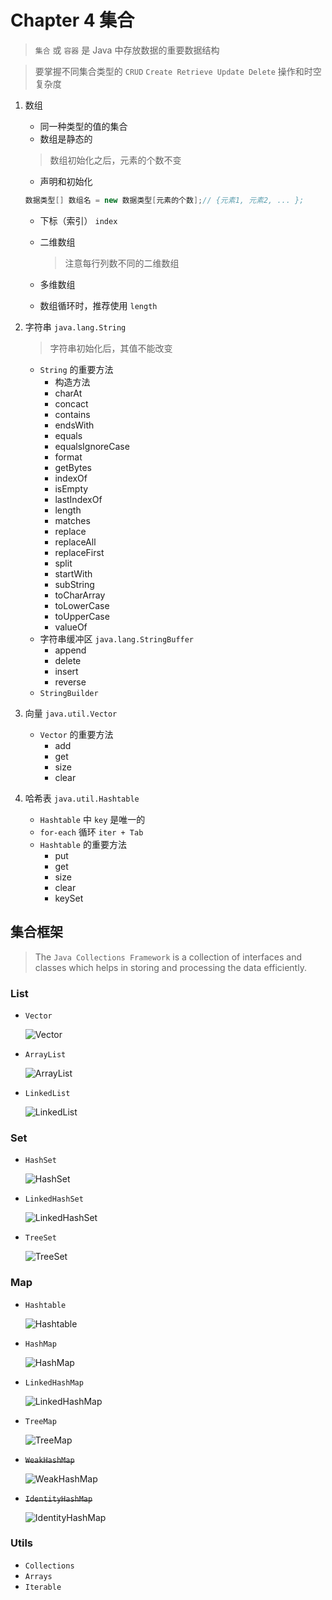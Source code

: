 # Chapter 4 集合

> `集合` 或 `容器` 是 Java 中存放数据的重要数据结构

> 要掌握不同集合类型的 `CRUD` `Create Retrieve Update Delete` 操作和时空复杂度

1. 数组
    - 同一种类型的值的集合
    - 数组是静态的
    
    > 数组初始化之后，元素的个数不变

    - 声明和初始化
    ```java
    数据类型[] 数组名 = new 数据类型[元素的个数];// {元素1, 元素2, ... };
    ```
    - 下标（索引） `index`
    - 二维数组
        
        > 注意每行列数不同的二维数组
        
    - 多维数组
    - 数组循环时，推荐使用 `length`
    
2. 字符串 `java.lang.String`
    
    > 字符串初始化后，其值不能改变

    - `String` 的重要方法
        - 构造方法
        - charAt
        - concact
        - contains
        - endsWith
        - equals
        - equalsIgnoreCase
        - format
        - getBytes
        - indexOf
        - isEmpty
        - lastIndexOf
        - length
        - matches
        - replace
        - replaceAll
        - replaceFirst
        - split
        - startWith
        - subString
        - toCharArray
        - toLowerCase
        - toUpperCase
        - valueOf
    - 字符串缓冲区 `java.lang.StringBuffer`
        - append
        - delete
        - insert
        - reverse
    - `StringBuilder`
3. 向量 `java.util.Vector`
    - `Vector` 的重要方法
        - add
        - get
        - size
        - clear
4. 哈希表 `java.util.Hashtable`
    - `Hashtable` 中 `key` 是唯一的
    - `for-each` 循环 `iter + Tab`
    - `Hashtable` 的重要方法
        - put
        - get
        - size
        - clear
        - keySet

## 集合框架

> The `Java Collections Framework` is a collection of interfaces and classes which helps in storing and processing the data efficiently.

### List
- `Vector`
  
  ![Vector](../image/javase/diagram/Vector.png)
  
- `ArrayList`
  
  ![ArrayList](../image/javase/diagram/ArrayList.png)
  
- `LinkedList`
  
  ![LinkedList](../image/javase/diagram/LinkedList.png)
  
### Set
- `HashSet`
  
  ![HashSet](../image/javase/diagram/HashSet.png)
  
- `LinkedHashSet`
  
  ![LinkedHashSet](../image/javase/diagram/LinkedHashSet.png)
  
- `TreeSet`
  
  ![TreeSet](../image/javase/diagram/TreeSet.png)
  
  
### Map
  
- `Hashtable`
  
  ![Hashtable](../image/javase/diagram/Hashtable.png)
  
- `HashMap`
  
  ![HashMap](../image/javase/diagram/HashMap.png)
  
- `LinkedHashMap`
  
  ![LinkedHashMap](../image/javase/diagram/LinkedHashMap.png)
  
- `TreeMap`
  
  ![TreeMap](../image/javase/diagram/TreeMap.png)
  
- ~~`WeakHashMap`~~
  
  ![WeakHashMap](../image/javase/diagram/WeakHashMap.png)
  
- ~~`IdentityHashMap`~~
  
  ![IdentityHashMap](../image/javase/diagram/IdentityHashMap.png)

### Utils
- `Collections`
- `Arrays`
- `Iterable`